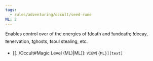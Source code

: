 ```yaml
---
tags:
  - rules/adventuring/occult/seed-rune
ML: 2
---
```

Enables control over of the energies of ❗death and ❗undeath; ❗decay, ❗enervation, ❗ghosts, ❗soul stealing, etc.

- [[../Occult#Magic Level (ML)|ML]]: `VIEW[{ML}][text]`
